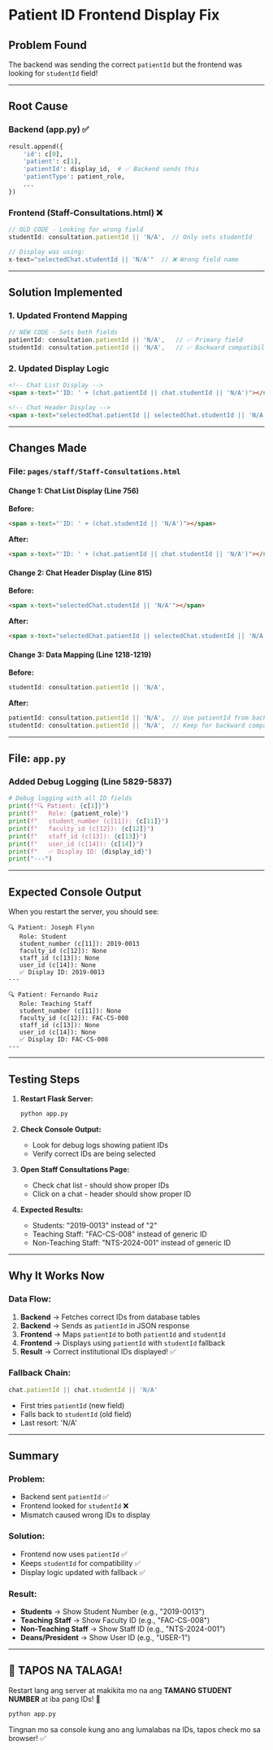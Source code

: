 # Patient ID Frontend Display Fix

## Problem Found
The backend was sending the correct `patientId` but the frontend was looking for `studentId` field!

---

## Root Cause

### Backend (app.py) ✅
```python
result.append({
    'id': c[0],
    'patient': c[1],
    'patientId': display_id,  # ✅ Backend sends this
    'patientType': patient_role,
    ...
})
```

### Frontend (Staff-Consultations.html) ❌
```javascript
// OLD CODE - Looking for wrong field
studentId: consultation.patientId || 'N/A',  // Only sets studentId

// Display was using:
x-text="selectedChat.studentId || 'N/A'"  // ❌ Wrong field name
```

---

## Solution Implemented

### 1. Updated Frontend Mapping
```javascript
// NEW CODE - Sets both fields
patientId: consultation.patientId || 'N/A',   // ✅ Primary field
studentId: consultation.patientId || 'N/A',   // ✅ Backward compatibility
```

### 2. Updated Display Logic
```html
<!-- Chat List Display -->
<span x-text="'ID: ' + (chat.patientId || chat.studentId || 'N/A')"></span>

<!-- Chat Header Display -->
<span x-text="selectedChat.patientId || selectedChat.studentId || 'N/A'"></span>
```

---

## Changes Made

### File: `pages/staff/Staff-Consultations.html`

#### Change 1: Chat List Display (Line 756)
**Before:**
```html
<span x-text="'ID: ' + (chat.studentId || 'N/A')"></span>
```

**After:**
```html
<span x-text="'ID: ' + (chat.patientId || chat.studentId || 'N/A')"></span>
```

#### Change 2: Chat Header Display (Line 815)
**Before:**
```html
<span x-text="selectedChat.studentId || 'N/A'"></span>
```

**After:**
```html
<span x-text="selectedChat.patientId || selectedChat.studentId || 'N/A'"></span>
```

#### Change 3: Data Mapping (Line 1218-1219)
**Before:**
```javascript
studentId: consultation.patientId || 'N/A',
```

**After:**
```javascript
patientId: consultation.patientId || 'N/A',  // Use patientId from backend
studentId: consultation.patientId || 'N/A',  // Keep for backward compatibility
```

---

## File: `app.py`

### Added Debug Logging (Line 5829-5837)
```python
# Debug logging with all ID fields
print(f"🔍 Patient: {c[1]}")
print(f"   Role: {patient_role}")
print(f"   student_number (c[11]): {c[11]}")
print(f"   faculty_id (c[12]): {c[12]}")
print(f"   staff_id (c[13]): {c[13]}")
print(f"   user_id (c[14]): {c[14]}")
print(f"   ✅ Display ID: {display_id}")
print("---")
```

---

## Expected Console Output

When you restart the server, you should see:

```
🔍 Patient: Joseph Flynn
   Role: Student
   student_number (c[11]): 2019-0013
   faculty_id (c[12]): None
   staff_id (c[13]): None
   user_id (c[14]): None
   ✅ Display ID: 2019-0013
---

🔍 Patient: Fernando Ruiz
   Role: Teaching Staff
   student_number (c[11]): None
   faculty_id (c[12]): FAC-CS-008
   staff_id (c[13]): None
   user_id (c[14]): None
   ✅ Display ID: FAC-CS-008
---
```

---

## Testing Steps

1. **Restart Flask Server:**
   ```bash
   python app.py
   ```

2. **Check Console Output:**
   - Look for debug logs showing patient IDs
   - Verify correct IDs are being selected

3. **Open Staff Consultations Page:**
   - Check chat list - should show proper IDs
   - Click on a chat - header should show proper ID

4. **Expected Results:**
   - Students: "2019-0013" instead of "2"
   - Teaching Staff: "FAC-CS-008" instead of generic ID
   - Non-Teaching Staff: "NTS-2024-001" instead of generic ID

---

## Why It Works Now

### Data Flow:
1. **Backend** → Fetches correct IDs from database tables
2. **Backend** → Sends as `patientId` in JSON response
3. **Frontend** → Maps `patientId` to both `patientId` and `studentId`
4. **Frontend** → Displays using `patientId` with `studentId` fallback
5. **Result** → Correct institutional IDs displayed! ✅

### Fallback Chain:
```javascript
chat.patientId || chat.studentId || 'N/A'
```
- First tries `patientId` (new field)
- Falls back to `studentId` (old field)
- Last resort: 'N/A'

---

## Summary

### Problem:
- Backend sent `patientId` ✅
- Frontend looked for `studentId` ❌
- Mismatch caused wrong IDs to display

### Solution:
- Frontend now uses `patientId` ✅
- Keeps `studentId` for compatibility ✅
- Display logic updated with fallback ✅

### Result:
- **Students** → Show Student Number (e.g., "2019-0013")
- **Teaching Staff** → Show Faculty ID (e.g., "FAC-CS-008")
- **Non-Teaching Staff** → Show Staff ID (e.g., "NTS-2024-001")
- **Deans/President** → Show User ID (e.g., "USER-1")

---

## 🎯 TAPOS NA TALAGA!

Restart lang ang server at makikita mo na ang **TAMANG STUDENT NUMBER** at iba pang IDs! 🚀

```bash
python app.py
```

Tingnan mo sa console kung ano ang lumalabas na IDs, tapos check mo sa browser! ✅
